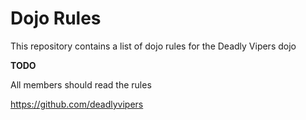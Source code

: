 Dojo Rules
==========

This repository contains a list of dojo rules for the Deadly Vipers dojo

**TODO**

All members should read the rules

https://github.com/deadlyvipers
